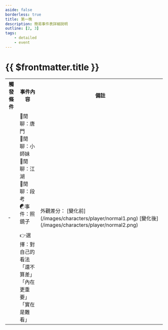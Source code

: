 ```yaml
---
aside: false
borderless: true
title: 第一晚
description: 簡易事件表詳細說明
outline: [2, 3]
tags:
    - detailed
    - event
---
```


# {{ $frontmatter.title }}

<Table class="timeline-table">
    <tr class="timeline-header">
        <th>觸發條件</th>
        <th>事件內容</th>
        <th>備註</th>
    </tr>
	<tr>
		<td>-</td>
		<td>
			💬閒聊：唐門<br>
			💬閒聊：小師妹<br>
			💬閒聊：江湖<br>
			💬閒聊：段考<br>
			<span title="👉選擇：對自己的看法">☯事件：照鏡子</span> <br>
			<br>
			👉選擇：對自己的看法<br>
			<span title="自戀LV1、性情-2，外觀變化">「還不算差」 </span> <br>
			<span title="學問+1">「內在更重要」 </span> <br>
			<span title="性情-1、修養-1、命運+1、心相-20">「實在是難看」 </span> <br>	
		</td>
		<td>
			外觀差分：
			<MarkdownWrapper>
			[變化前](/images/characters/player/normal1.png)
			[變化後](/images/characters/player/normal2.png)
			</MarkdownWrapper>
		</td>
	</tr>
</table>

